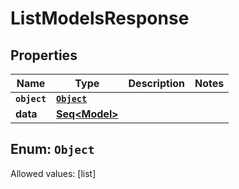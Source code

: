 

# ListModelsResponse


## Properties

Name | Type | Description | Notes
------------ | ------------- | ------------- | -------------
**`object`** | [**`Object`**](#`Object`) |  | 
**data** | [**Seq&lt;Model&gt;**](Model.md) |  | 


## Enum: `Object`
Allowed values: [list]




